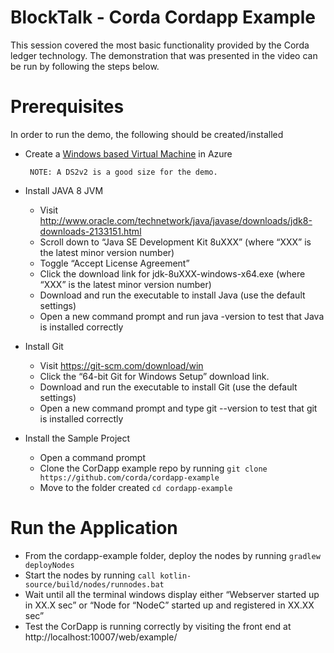 # BlockTalk - Corda Cordapp Example
This session covered the most basic functionality provided by the Corda ledger technology.  The demonstration that was presented in the video can be run by following the steps below.

# Prerequisites
In order to run the demo, the following should be created/installed

* Create a [Windows based Virtual Machine](https://portal.azure.com/?pub_source=email&pub_status=success#create/Microsoft.WindowsServer2016Datacenter-ARM) in Azure

    ` NOTE: A DS2v2 is a good size for the demo.`

* Install JAVA 8 JVM
    - Visit http://www.oracle.com/technetwork/java/javase/downloads/jdk8-downloads-2133151.html
    - Scroll down to “Java SE Development Kit 8uXXX” (where “XXX” is the latest minor version number)
    - Toggle “Accept License Agreement”
    - Click the download link for jdk-8uXXX-windows-x64.exe (where “XXX” is the latest minor version number)
    - Download and run the executable to install Java (use the default settings)
    - Open a new command prompt and run java -version to test that Java is installed correctly

* Install Git
    - Visit https://git-scm.com/download/win
    - Click the “64-bit Git for Windows Setup” download link.
    - Download and run the executable to install Git (use the default settings)
    - Open a new command prompt and type git --version to test that git is installed correctly

* Install the Sample Project
    - Open a command prompt
    - Clone the CorDapp example repo by running `git clone https://github.com/corda/cordapp-example`
    - Move to the folder created `cd cordapp-example`

# Run the Application
- From the cordapp-example folder, deploy the nodes by running `gradlew deployNodes`
- Start the nodes by running `call kotlin-source/build/nodes/runnodes.bat`
- Wait until all the terminal windows display either “Webserver started up in XX.X sec” or “Node for “NodeC” started up and registered in XX.XX sec”
- Test the CorDapp is running correctly by visiting the front end at http://localhost:10007/web/example/